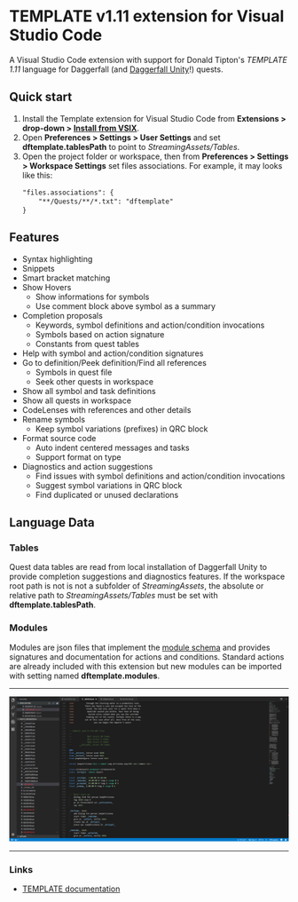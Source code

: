 # TEMPLATE v1.11 extension for Visual Studio Code

A Visual Studio Code extension with support for Donald Tipton's _TEMPLATE 1.11_ language for Daggerfall (and [Daggerfall Unity](https://github.com/Interkarma/daggerfall-unity)!) quests.

## Quick start

1. Install the Template extension for Visual Studio Code from **Extensions > drop-down > [Install from VSIX](https://code.visualstudio.com/docs/editor/extension-gallery#_install-from-a-vsix)**.
2. Open **Preferences > Settings > User Settings** and set **dftemplate.tablesPath** to point to _StreamingAssets/Tables_.
3. Open the project folder or workspace, then from **Preferences > Settings > Workspace Settings** set files associations. For example, it may looks like this:
    ```
    "files.associations": {
        "**/Quests/**/*.txt": "dftemplate"
    }
    ```

## Features

* Syntax highlighting
* Snippets
* Smart bracket matching
* Show Hovers
    + Show informations for symbols
    + Use comment block above symbol as a summary
* Completion proposals
    + Keywords, symbol definitions and action/condition invocations
    + Symbols based on action signature
    + Constants from quest tables
* Help with symbol and action/condition signatures
* Go to definition/Peek definition/Find all references
    + Symbols in quest file
    + Seek other quests in workspace
* Show all symbol and task definitions
* Show all quests in workspace
* CodeLenses with references and other details
* Rename symbols
    + Keep symbol variations (prefixes) in QRC block
* Format source code
    + Auto indent centered messages and tasks
    + Support format on type
* Diagnostics and action suggestions
    + Find issues with symbol definitions and action/condition invocations
    + Suggest symbol variations in QRC block
    + Find duplicated or unused declarations

## Language Data

### Tables

Quest data tables are read from local installation of Daggerfall Unity to provide completion suggestions and diagnostics features. If the workspace root path is not is not a subfolder of _StreamingAssets_, the absolute or relative path to _StreamingAssets/Tables_ must be set with **dftemplate.tablesPath**.

### Modules

Modules are json files that implement the [module schema](schemas/module.json) and provides signatures and documentation for actions and conditions.
Standard actions are already included with this extension but new modules can be imported with setting named **dftemplate.modules**.

-----------------------------------------------------------------------------------------------------------

![Brisiens](images/brisien.png)

-----------------------------------------------------------------------------------------------------------

### Links

* [TEMPLATE documentation](http://www.dfworkshop.net/static_files/questing-source-docs.html)
